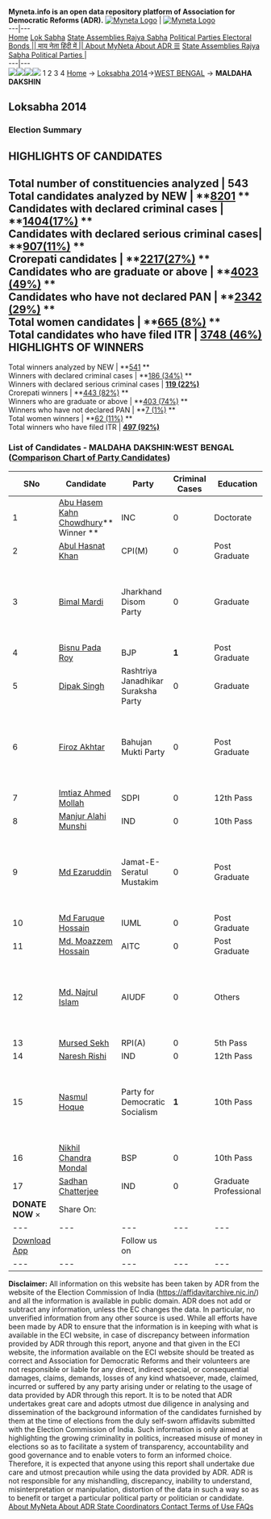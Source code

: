 **Myneta.info is an open data repository platform of Association for Democratic Reforms (ADR).**
[![Myneta Logo](https://www.myneta.info/lib/img/myneta-logo.png)](https://www.myneta.info/) | [![Myneta Logo](https://www.myneta.info/lib/img/adr-logo.png)](https://adrindia.org)  
---|---  
[Home](https://www.myneta.info/) [Lok Sabha](https://www.myneta.info/#ls "Lok Sabha") [ State Assemblies ](https://www.myneta.info/#sa "State Assemblies") [Rajya Sabha](https://www.myneta.info/#rs "Rajya Sabha") [Political Parties ](https://www.myneta.info/party "Political Parties") [ Electoral Bonds ](https://www.myneta.info/electoral_bonds "Electoral Bonds") [ || माय नेता हिंदी में || ](https://translate.google.co.in/translate?prev=hp&hl=en&js=y&u=www.myneta.info&sl=en&tl=hi&history_state0=) [ About MyNeta ](https://adrindia.org/content/about-myneta) [ About ADR ](https://adrindia.org/about-adr/who-we-are) [☰](javascript:void\(0\))
[ State Assemblies ](https://www.myneta.info/#sa "State Assemblies") [ Rajya Sabha ](https://www.myneta.info/#rs "Rajya Sabha") [ Political Parties ](https://www.myneta.info/party "Political Parties")
|   
---|---  
![](https://www.myneta.info/lib/img/banner/banner-1.png)![](https://www.myneta.info/lib/img/banner/banner-2.png)![](https://www.myneta.info/lib/img/banner/banner-3.png)![](https://www.myneta.info/lib/img/banner/banner-4.png)
1  2  3  4 
[Home](https://www.myneta.info/) → [Loksabha 2014](https://www.myneta.info/ls2014/)→[WEST BENGAL](https://www.myneta.info/ls2014/index.php?action=show_constituencies&state_id=25) → **MALDAHA DAKSHIN**
### 
## Loksabha 2014
###  Election Summary 
HIGHLIGHTS OF CANDIDATES  
---  
Total number of constituencies analyzed |  543   
Total candidates analyzed by NEW | **[8201](https://www.myneta.info/ls2014/index.php?action=summary&subAction=candidates_analyzed&sort=candidate#summary) **  
Candidates with declared criminal cases | **[1404(17%)](https://www.myneta.info/ls2014/index.php?action=summary&subAction=crime&sort=candidate#summary) **  
Candidates with declared serious criminal cases| **[907(11%)](https://www.myneta.info/ls2014/index.php?action=summary&subAction=serious_crime&sort=candidate#summary) **  
Crorepati candidates | **[2217(27%)](https://www.myneta.info/ls2014/index.php?action=summary&subAction=crorepati&sort=candidate#summary) **  
Candidates who are graduate or above | **[4023 (49%)](https://www.myneta.info/ls2014/index.php?action=summary&subAction=education&sort=candidate#summary) **  
Candidates who have not declared PAN | **[2342 (29%)](https://www.myneta.info/ls2014/index.php?action=summary&subAction=without_pan&sort=candidate#summary) **  
Total women candidates | **[665 (8%)](https://www.myneta.info/ls2014/index.php?action=summary&subAction=women_candidate&sort=candidate#summary) **  
Total candidates who have filed ITR | [**3748 (46%)**](https://www.myneta.info/ls2014/index.php?action=summary&subAction=filed_itr&sort=candidate#summary)  
HIGHLIGHTS OF WINNERS  
---  
Total winners analyzed by NEW | **[541](https://www.myneta.info/ls2014/index.php?action=summary&subAction=winner_analyzed&sort=candidate#summary) **  
Winners with declared criminal cases | **[186 (34%)](https://www.myneta.info/ls2014/index.php?action=summary&subAction=winner_crime&sort=candidate#summary) **  
Winners with declared serious criminal cases | **[119 (22%)](https://www.myneta.info/ls2014/index.php?action=summary&subAction=winner_serious_crime&sort=candidate#summary)**  
Crorepati winners | **[443 (82%)](https://www.myneta.info/ls2014/index.php?action=summary&subAction=winner_crorepati&sort=candidate#summary) **  
Winners who are graduate or above | **[403 (74%)](https://www.myneta.info/ls2014/index.php?action=summary&subAction=winner_education&sort=candidate#summary) **  
Winners who have not declared PAN | **[7 (1%)](https://www.myneta.info/ls2014/index.php?action=summary&subAction=winner_without_pan&sort=candidate#summary) **  
Total women winners | **[62 (11%)](https://www.myneta.info/ls2014/index.php?action=summary&subAction=winner_women&sort=candidate#summary) **  
Total winners who have filed ITR | [**497 (92%)**](https://www.myneta.info/ls2014/index.php?action=summary&subAction=winner_filed_itr&sort=candidate#summary)  
### List of Candidates - MALDAHA DAKSHIN:WEST BENGAL ([Comparison Chart of Party Candidates](https://www.myneta.info/ls2014/comparisonchart.php?constituency_id=364))
SNo | Candidate| Party| Criminal Cases| Education| Age| Total Assets| Liabilities  
---|---|---|---|---|---|---|---  
1  | [Abu Hasem Kahn Chowdhury](https://www.myneta.info/ls2014/candidate.php?candidate_id=4363)** Winner ** | INC | 0 | Doctorate| 70 | Rs 1,15,60,825 ~ 1 Crore+ | Rs 6,54,320 ~ 6 Lacs+  
2  | [Abul Hasnat Khan](https://www.myneta.info/ls2014/candidate.php?candidate_id=4360) | CPI(M) | 0 | Post Graduate| 67 | Rs 1,07,85,663 ~ 1 Crore+ | Rs 0 ~   
3  | [Bimal Mardi](https://www.myneta.info/ls2014/candidate.php?candidate_id=4835) | Jharkhand Disom Party | 0 | Graduate| 30 | ![](https://myneta.info/image_v2.php?myneta_folder=ls2014&candidate_id=4835&col=ta) | ![](https://myneta.info/image_v2.php?myneta_folder=ls2014&candidate_id=4835&col=lia)  
4  | [Bisnu Pada Roy](https://www.myneta.info/ls2014/candidate.php?candidate_id=4838) | BJP | **1** | Post Graduate| 50 | Rs 54,19,006 ~ 54 Lacs+ | Rs 6,50,967 ~ 6 Lacs+  
5  | [Dipak Singh](https://www.myneta.info/ls2014/candidate.php?candidate_id=4364) | Rashtriya Janadhikar Suraksha Party | 0 | Graduate| 49 | Rs 14,08,500 ~ 14 Lacs+ | Rs 0 ~   
6  | [Firoz Akhtar](https://www.myneta.info/ls2014/candidate.php?candidate_id=4840) | Bahujan Mukti Party | 0 | Post Graduate| 46 | ![](https://myneta.info/image_v2.php?myneta_folder=ls2014&candidate_id=4840&col=ta) | ![](https://myneta.info/image_v2.php?myneta_folder=ls2014&candidate_id=4840&col=lia)  
7  | [Imtiaz Ahmed Mollah](https://www.myneta.info/ls2014/candidate.php?candidate_id=3824) | SDPI | 0 | 12th Pass| 47 | Rs 74,000 ~ 74 Thou+ | Rs 57,000 ~ 57 Thou+  
8  | [Manjur Alahi Munshi](https://www.myneta.info/ls2014/candidate.php?candidate_id=4836) | IND | 0 | 10th Pass| 48 | Rs 48,35,000 ~ 48 Lacs+ | Rs 0 ~   
9  | [Md Ezaruddin](https://www.myneta.info/ls2014/candidate.php?candidate_id=4841) | Jamat-E-Seratul Mustakim | 0 | Post Graduate| 79 | ![](https://myneta.info/image_v2.php?myneta_folder=ls2014&candidate_id=4841&col=ta) | ![](https://myneta.info/image_v2.php?myneta_folder=ls2014&candidate_id=4841&col=lia)  
10  | [Md Faruque Hossain](https://www.myneta.info/ls2014/candidate.php?candidate_id=4839) | IUML | 0 | Post Graduate| 39 | Rs 31,43,672 ~ 31 Lacs+ | Rs 4,24,909 ~ 4 Lacs+  
11  | [Md. Moazzem Hossain](https://www.myneta.info/ls2014/candidate.php?candidate_id=4359) | AITC | 0 | Post Graduate| 57 | Rs 85,80,219 ~ 85 Lacs+ | Rs 0 ~   
12  | [Md. Najrul Islam](https://www.myneta.info/ls2014/candidate.php?candidate_id=4365) | AIUDF | 0 | Others| 35 | ![](https://myneta.info/image_v2.php?myneta_folder=ls2014&candidate_id=4365&col=ta) | ![](https://myneta.info/image_v2.php?myneta_folder=ls2014&candidate_id=4365&col=lia)  
13  | [Mursed Sekh](https://www.myneta.info/ls2014/candidate.php?candidate_id=4837) | RPI(A) | 0 | 5th Pass| 36 | Rs 1,60,500 ~ 1 Lacs+ | Rs 0 ~   
14  | [Naresh Rishi](https://www.myneta.info/ls2014/candidate.php?candidate_id=4842) | IND | 0 | 12th Pass| 61 | Rs 5,28,000 ~ 5 Lacs+ | Rs 0 ~   
15  | [Nasmul Hoque](https://www.myneta.info/ls2014/candidate.php?candidate_id=4361) | Party for Democratic Socialism | **1** | 10th Pass| 35 | ![](https://myneta.info/image_v2.php?myneta_folder=ls2014&candidate_id=4361&col=ta) | ![](https://myneta.info/image_v2.php?myneta_folder=ls2014&candidate_id=4361&col=lia)  
16  | [Nikhil Chandra Mondal](https://www.myneta.info/ls2014/candidate.php?candidate_id=4362) | BSP | 0 | 10th Pass| 44 | Rs 1,01,44,432 ~ 1 Crore+ | Rs 1,60,000 ~ 1 Lacs+  
17  | [Sadhan Chatterjee](https://www.myneta.info/ls2014/candidate.php?candidate_id=3990) | IND | 0 | Graduate Professional| 62 | Rs 1,49,81,015 ~ 1 Crore+ | Rs 0 ~   
|  **DONATE NOW** × |  Share On:  | [](https://api.whatsapp.com/send?text=https%3A%2F%2Fmyneta.info%2Fpunjab2022%2Findex.php%3Faction%3Dshow_constituencies%26state_id%3D19) | [](https://www.facebook.com/sharer/sharer.php?u=https%3A%2F%2Fmyneta.info%2Fpunjab2022%2Findex.php%3Faction%3Dshow_constituencies%26state_id%3D19) | [](https://twitter.com/share?url=https%3A%2F%2Fmyneta.info%2Fpunjab2022%2Findex.php%3Faction%3Dshow_constituencies%26state_id%3D19)  
---|---|---|---|---  
| [ Download App ](https://play.google.com/store/apps/details?id=com.webrosoft.myneta1&pcampaignid=pcampaignidMKT-Other-global-all-co-prtnr-py-PartBadge-Mar2515-1) | [](https://play.google.com/store/apps/details?id=com.webrosoft.myneta1&pcampaignid=pcampaignidMKT-Other-global-all-co-prtnr-py-PartBadge-Mar2515-1) |  Follow us on  | [](https://www.facebook.com/adrindia.org/) | [](https://twitter.com/adrspeaks) | [](https://groups.google.com/g/national-election-watch?hl=en&pli=1) | [](https://www.instagram.com/adrspeaks/) | [](https://www.youtube.com/user/adrspeaks) | [](https://sharechat.com/profile/adrspeaks)  
---|---|---|---|---|---|---|---|---  
**Disclaimer:** All information on this website has been taken by ADR from the website of the Election Commission of India (https://affidavitarchive.nic.in/) and all the information is available in public domain. ADR does not add or subtract any information, unless the EC changes the data. In particular, no unverified information from any other source is used. While all efforts have been made by ADR to ensure that the information is in keeping with what is available in the ECI website, in case of discrepancy between information provided by ADR through this report, anyone and that given in the ECI website, the information available on the ECI website should be treated as correct and Association for Democratic Reforms and their volunteers are not responsible or liable for any direct, indirect special, or consequential damages, claims, demands, losses of any kind whatsoever, made, claimed, incurred or suffered by any party arising under or relating to the usage of data provided by ADR through this report. It is to be noted that ADR undertakes great care and adopts utmost due diligence in analysing and dissemination of the background information of the candidates furnished by them at the time of elections from the duly self-sworn affidavits submitted with the Election Commission of India. Such information is only aimed at highlighting the growing criminality in politics, increased misuse of money in elections so as to facilitate a system of transparency, accountability and good governance and to enable voters to form an informed choice. Therefore, it is expected that anyone using this report shall undertake due care and utmost precaution while using the data provided by ADR. ADR is not responsible for any mishandling, discrepancy, inability to understand, misinterpretation or manipulation, distortion of the data in such a way so as to benefit or target a particular political party or politician or candidate. 
[ About MyNeta ](https://adrindia.org/content/about-myneta) [ About ADR ](https://adrindia.org/about-adr/who-we-are) [ State Coordinators ](https://adrindia.org/about-adr/state-coordinators) [ Contact ](https://adrindia.org/contact-us) [ Terms of Use ](https://adrindia.org/content/adr-terms-use) [ FAQs ](https://adrindia.org/content/faqs)
